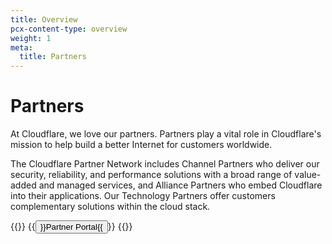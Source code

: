 ```yaml
---
title: Overview
pcx-content-type: overview
weight: 1
meta:
  title: Partners
---
```


# Partners

At Cloudflare, we love our partners. Partners play a vital role in Cloudflare's mission to help build a better Internet for customers worldwide.

The Cloudflare Partner Network includes Channel Partners who deliver our security, reliability, and performance solutions with a broad range of value-added and managed services, and Alliance Partners who embed Cloudflare into their applications. Our Technology Partners offer customers complementary solutions within the cloud stack.

{{<button-group>}}
  {{<button type="primary" href="https://portal.cloudflarepartners.com/English/">}}Partner Portal{{</button>}}
{{</button-group>}}
